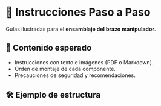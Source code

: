 # 📘 Instrucciones Paso a Paso

Guías ilustradas para el **ensamblaje del brazo manipulador**.

## 🧠 Contenido esperado

- Instrucciones con texto e imágenes (PDF o Markdown).  
- Orden de montaje de cada componente.  
- Precauciones de seguridad y recomendaciones.

## 🛠️ Ejemplo de estructura
